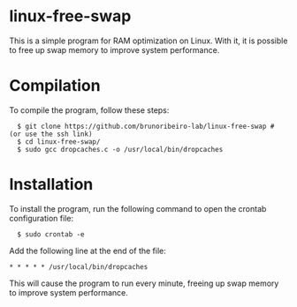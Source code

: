 # linux-free-swap
This is a simple program for RAM optimization on Linux. With it, it is possible to free up swap memory to improve system performance.
# Compilation
To compile the program, follow these steps:
  ```shell
    $ git clone https://github.com/brunoribeiro-lab/linux-free-swap # (or use the ssh link)
    $ cd linux-free-swap/
    $ sudo gcc dropcaches.c -o /usr/local/bin/dropcaches
  ```
# Installation
To install the program, run the following command to open the crontab configuration file:
  ```shell
    $ sudo crontab -e
  ```
Add the following line at the end of the file:
  ```
  * * * * * /usr/local/bin/dropcaches
  ```
This will cause the program to run every minute, freeing up swap memory to improve system performance.
